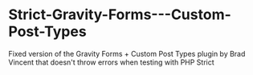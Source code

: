 Strict-Gravity-Forms---Custom-Post-Types
========================================

Fixed version of the Gravity Forms + Custom Post Types plugin by Brad Vincent that doesn't throw errors when testing with PHP Strict
